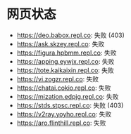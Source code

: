 # 网页状态
- https://deo.babox.repl.co: 失败 (403)
- https://ask.skzey.repl.co: 失败
- https://figura.hpbmm.repl.co: 失败
- https://apping.eywjx.repl.co: 失败
- https://tote.kaikaixin.repl.co: 失败
- https://vi.zogzr.repl.co: 失败
- https://chatai.cokio.repl.co: 失败
- https://mization.edpjg.repl.co: 失败
- https://stds.stpsc.repl.co: 失败 (403)
- https://v2ray.yoyho.repl.co: 失败
- https://aro.flinthill.repl.co: 失败
